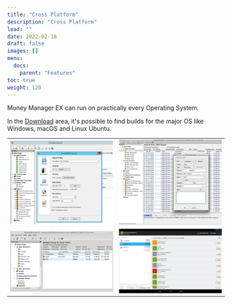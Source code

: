 ```yaml
---
title: "Cross Platform"
description: "Cross Platform"
lead: ""
date: 2022-02-18
draft: false
images: []
menu:
  docs:
    parent: "Features"
toc: true
weight: 120
---
```


Money Manager EX can run on practically every Operating System.

In the [Download](/docs/downloads) area, it's possible to find builds for the major OS like Windows, macOS and Linux Ubuntu.

|    |    |
| --- | --- |
| ![](cross1.png) | ![](cross2.png) |
| ![](cross3.png) | ![](cross4.png) |